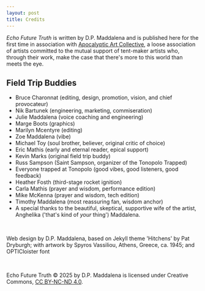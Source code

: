 ```yaml
---
layout: post
title: Credits
---
```


*Echo Future Truth* is written by D.P. Maddalena and is published here for the first time in association with [Apocalyptic Art Collective](apocalypticartcollective.com), a loose association of artists committed to the mutual support of tent-maker artists who, through their work, make the case that there's more to this world than meets the eye. 

## Field Trip Buddies

- Bruce Charonnat (editing, design, promotion, vision, and chief provocateur)
- Nik Bartunek (engineering, marketing, commiseration)
- Julie Maddalena (voice coaching and engineering)
- Marge Boots (graphics)
- Marilyn Mcentyre (editing)
- Zoe Maddalena (vibe)
- Michael Toy (soul brother, believer, original critic of choice)
- Eric Mathis (early and eternal reader, epical support)
- Kevin Marks (original field trip buddy) 
- Russ Sampson (Saint Sampson, organizer of the Tonopolo Trapped)
- Everyone trapped at Tonopolo (good vibes, good listeners, good feedback)
- Heather Fosth (third-stage rocket ignition)
- Carla Mathis (prayer and wisdom, performance edition)
- Mike McKenna (prayer and wisdom, tech edition)
- Timothy Maddalena (most reassuring fan, wisdom anchor)
- A special thanks to the beautiful, skeptical, supportive wife of the artist, Anghelika ('that's kind of *your* thing') Maddalena.

&nbsp;

Web design by D.P. Maddalena, based on Jekyll theme 'Hitchens' by Pat Dryburgh; with artwork by Spyros Vassiliou, Athens, Greece, ca. 1945; and OPTICloister font

&nbsp;


Echo Future Truth  © 2025 by D.P. Maddalena is licensed under Creative Commons, [CC BY-NC-ND 4.0](https://creativecommons.org/licenses/by-nc-nd/4.0/).

&nbsp;

&nbsp;

<div style="text-align:center">
<img src='assets/images/aacwordmark.png' alt='Apocalyptic Art Collective wordmark" /><br />
The Beginning is Nigh
</div>